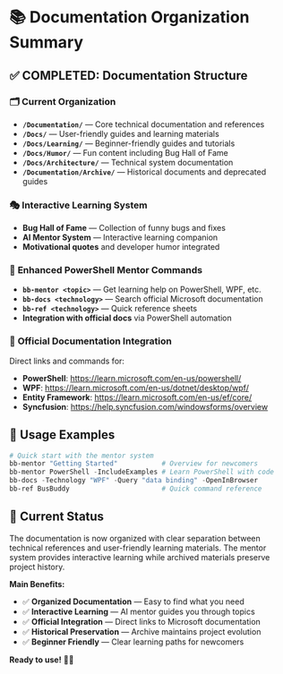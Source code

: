 # 📚 Documentation Organization Summary

## ✅ **COMPLETED**: Documentation Structure

### 🗂️ **Current Organization**
- **`/Documentation/`** — Core technical documentation and references
- **`/Docs/`** — User-friendly guides and learning materials
- **`/Docs/Learning/`** — Beginner-friendly guides and tutorials
- **`/Docs/Humor/`** — Fun content including Bug Hall of Fame
- **`/Docs/Architecture/`** — Technical system documentation
- **`/Documentation/Archive/`** — Historical documents and deprecated guides

### 🎭 **Interactive Learning System**
- **Bug Hall of Fame** — Collection of funny bugs and fixes
- **AI Mentor System** — Interactive learning companion
- **Motivational quotes** and developer humor integrated

### 🤖 **Enhanced PowerShell Mentor Commands**
- **`bb-mentor <topic>`** — Get learning help on PowerShell, WPF, etc.
- **`bb-docs <technology>`** — Search official Microsoft documentation
- **`bb-ref <technology>`** — Quick reference sheets
- **Integration with official docs** via PowerShell automation

### 🔗 **Official Documentation Integration**
Direct links and commands for:
- **PowerShell**: https://learn.microsoft.com/en-us/powershell/
- **WPF**: https://learn.microsoft.com/en-us/dotnet/desktop/wpf/
- **Entity Framework**: https://learn.microsoft.com/en-us/ef/core/
- **Syncfusion**: https://help.syncfusion.com/windowsforms/overview

## 🎯 **Usage Examples**

```powershell
# Quick start with the mentor system
bb-mentor "Getting Started"           # Overview for newcomers
bb-mentor PowerShell -IncludeExamples # Learn PowerShell with code
bb-docs -Technology "WPF" -Query "data binding" -OpenInBrowser
bb-ref BusBuddy                       # Quick command reference
```

## 📖 **Current Status**

The documentation is now organized with clear separation between technical references and user-friendly learning materials. The mentor system provides interactive learning while archived materials preserve project history.

**Main Benefits:**
- ✅ **Organized Documentation** — Easy to find what you need
- ✅ **Interactive Learning** — AI mentor guides you through topics
- ✅ **Official Integration** — Direct links to Microsoft documentation
- ✅ **Historical Preservation** — Archive maintains project evolution
- ✅ **Beginner Friendly** — Clear learning paths for newcomers

**Ready to use!** 🚌✨
